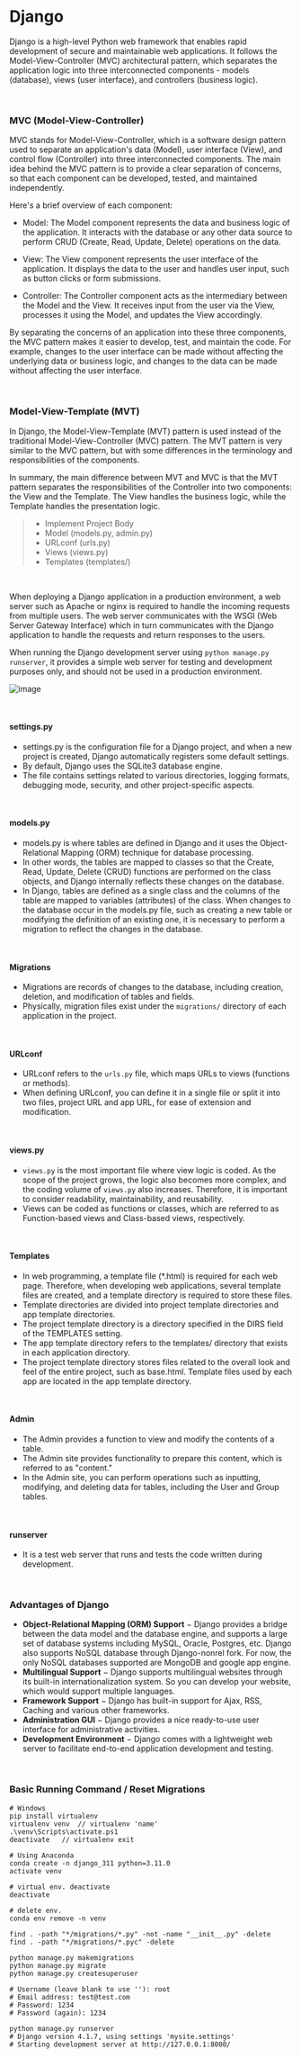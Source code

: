 # Django

Django is a high-level Python web framework that enables rapid development of secure and maintainable web applications. It follows the Model-View-Controller (MVC) architectural pattern, which separates the application logic into three interconnected components - models (database), views (user interface), and controllers (business logic).

<br/>

### MVC (Model-View-Controller)

MVC stands for Model-View-Controller, which is a software design pattern used to separate an application's data (Model), user interface (View), and control flow (Controller) into three interconnected components. The main idea behind the MVC pattern is to provide a clear separation of concerns, so that each component can be developed, tested, and maintained independently.

Here's a brief overview of each component:

-   Model: The Model component represents the data and business logic of the application. It interacts with the database or any other data source to perform CRUD (Create, Read, Update, Delete) operations on the data.

-   View: The View component represents the user interface of the application. It displays the data to the user and handles user input, such as button clicks or form submissions.

-   Controller: The Controller component acts as the intermediary between the Model and the View. It receives input from the user via the View, processes it using the Model, and updates the View accordingly.

By separating the concerns of an application into these three components, the MVC pattern makes it easier to develop, test, and maintain the code. For example, changes to the user interface can be made without affecting the underlying data or business logic, and changes to the data can be made without affecting the user interface.

<br/>

### Model-View-Template (MVT)

In Django, the Model-View-Template (MVT) pattern is used instead of the traditional Model-View-Controller (MVC) pattern. The MVT pattern is very similar to the MVC pattern, but with some differences in the terminology and responsibilities of the components.

In summary, the main difference between MVT and MVC is that the MVT pattern separates the responsibilities of the Controller into two components: the View and the Template. The View handles the business logic, while the Template handles the presentation logic.

> -   Implement Project Body
> -   Model (models.py, admin.py)
> -   URLconf (urls.py)
> -   Views (views.py)
> -   Templates (templates/)

<br/>

When deploying a Django application in a production environment, a web server such as Apache or nginx is required to handle the incoming requests from multiple users. The web server communicates with the WSGI (Web Server Gateway Interface) which in turn communicates with the Django application to handle the requests and return responses to the users.

When running the Django development server using `python manage.py runserver`, it provides a simple web server for testing and development purposes only, and should not be used in a production environment.

![image](https://user-images.githubusercontent.com/41619898/81892420-0fe67680-95e6-11ea-8188-d2ec81d1411e.png)

<br/>

#### settings.py

- settings.py is the configuration file for a Django project, and when a new project is created, Django automatically registers some default settings.
- By default, Django uses the SQLite3 database engine.
- The file contains settings related to various directories, logging formats, debugging mode, security, and other project-specific aspects.

<br/>

#### models.py

- models.py is where tables are defined in Django and it uses the Object-Relational Mapping (ORM) technique for database processing.
- In other words, the tables are mapped to classes so that the Create, Read, Update, Delete (CRUD) functions are performed on the class objects, and Django internally reflects these changes on the database.
- In Django, tables are defined as a single class and the columns of the table are mapped to variables (attributes) of the class.
  When changes to the database occur in the models.py file, such as creating a new table or modifying the definition of an existing one, it is necessary to perform a migration to reflect the changes in the database.

<br/>

#### Migrations

- Migrations are records of changes to the database, including creation, deletion, and modification of tables and fields.
- Physically, migration files exist under the `migrations/` directory of each application in the project.

<br/>

#### URLconf

- URLconf refers to the `urls.py` file, which maps URLs to views (functions or methods).
- When defining URLconf, you can define it in a single file or split it into two files, project URL and app URL, for ease of extension and modification.

<br/>

#### views.py

- `views.py` is the most important file where view logic is coded. As the scope of the project grows, the logic also becomes more complex, and the coding volume of `views.py` also increases. Therefore, it is important to consider readability, maintainability, and reusability.
- Views can be coded as functions or classes, which are referred to as Function-based views and Class-based views, respectively.

<br/>

#### Templates

- In web programming, a template file (*.html) is required for each web page. Therefore, when developing web applications, several template files are created, and a template directory is required to store these files.
- Template directories are divided into project template directories and app template directories.
- The project template directory is a directory specified in the DIRS field of the TEMPLATES setting.
- The app template directory refers to the templates/ directory that exists in each application directory.
- The project template directory stores files related to the overall look and feel of the entire project, such as base.html. Template files used by each app are located in the app template directory.

<br/>

#### Admin

- The Admin provides a function to view and modify the contents of a table.
- The Admin site provides functionality to prepare this content, which is referred to as "content."
- In the Admin site, you can perform operations such as inputting, modifying, and deleting data for tables, including the User and Group tables.

<br/>

#### runserver

- It is a test web server that runs and tests the code written during development.

<br/>

### Advantages of Django

-   **Object-Relational Mapping (ORM) Support** − Django provides a bridge between the data model and the database engine, and supports a large set of database systems including MySQL, Oracle, Postgres, etc. Django also supports NoSQL database through Django-nonrel fork. For now, the only NoSQL databases supported are MongoDB and google app engine.
-   **Multilingual Support** − Django supports multilingual websites through its built-in internationalization system. So you can develop your website, which would support multiple languages.
-   **Framework Support** − Django has built-in support for Ajax, RSS, Caching and various other frameworks.
-   **Administration GUI** − Django provides a nice ready-to-use user interface for administrative activities.
-   **Development Environment** − Django comes with a lightweight web server to facilitate end-to-end application development and testing.

<br/>

### Basic Running Command / Reset Migrations

```shell
# Windows
pip install virtualenv
virtualenv venv  // virtualenv 'name'
.\venv\Scripts\activate.ps1
deactivate   // virtualenv exit
```

```shell
# Using Anaconda
conda create -n django_311 python=3.11.0
activate venv

# virtual env. deactivate
deactivate

# delete env.
conda env remove -n venv
```

```shell
find . -path "*/migrations/*.py" -not -name "__init__.py" -delete
find . -path "*/migrations/*.pyc" -delete

python manage.py makemigrations
python manage.py migrate
python manage.py createsuperuser

# Username (leave blank to use ''): root
# Email address: test@test.com
# Password: 1234
# Password (again): 1234

python manage.py runserver
# Django version 4.1.7, using settings 'mysite.settings'
# Starting development server at http://127.0.0.1:8000/
```
